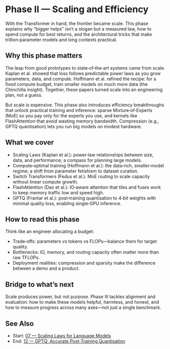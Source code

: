# Phase II — Scaling and Efficiency

With the Transformer in hand, the frontier became scale. This phase explains
why “bigger helps” isn’t a slogan but a measured law, how to spend compute for
best returns, and the architectural tricks that make trillion‑parameter models
and long contexts practical.

## Why this phase matters

The leap from good prototypes to state‑of‑the‑art systems came from scale.
Kaplan et al. showed that loss follows predictable power laws as you grow
parameters, data, and compute. Hoffmann et al. refined the recipe: for a fixed
compute budget, train smaller models on much more data (the Chinchilla insight).
Together, these papers turned scale into an engineering plan, not a guess.

But scale is expensive. This phase also introduces efficiency breakthroughs that
unlock practical training and inference: sparse Mixture‑of‑Experts (MoE) so you
pay only for the experts you use, and kernels like FlashAttention that avoid
wasting memory bandwidth. Compression (e.g., GPTQ quantisation) lets you run
big models on modest hardware.

## What we cover

- Scaling Laws (Kaplan et al.): power‑law relationships between size, data, and
  performance; a compass for planning large models.
- Compute‑optimal training (Hoffmann et al.): the data‑rich, smaller‑model
  regime; a shift from parameter fetishism to dataset curation.
- Switch Transformers (Fedus et al.): MoE routing to scale capacity without
  linear compute growth.
- FlashAttention (Dao et al.): IO‑aware attention that tiles and fuses work to
  keep memory traffic low and speed high.
- GPTQ (Frantar et al.): post‑training quantisation to 4‑bit weights with
  minimal quality loss, enabling single‑GPU inference.

## How to read this phase

Think like an engineer allocating a budget:
- Trade‑offs: parameters vs tokens vs FLOPs—balance them for target quality.
- Bottlenecks: IO, memory, and routing capacity often matter more than raw TFLOPs.
- Deployment realities: compression and sparsity make the difference between a
  demo and a product.

## Bridge to what’s next

Scale produces power, but not purpose. Phase III tackles alignment and
evaluation: how to make these models helpful, harmless, and honest, and how to
measure progress across many axes—not just a single benchmark.

## See Also
- Start: [07 — Scaling Laws for Language Models](07-scaling-laws-neural-language-models-kaplan-2020.md)
- End: [12 — GPTQ: Accurate Post‑Training Quantisation](12-gptq-accurate-post-training-quant-frantar-2022.md)
